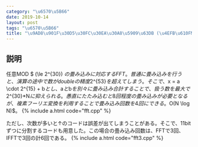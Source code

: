 ```yaml
---
category: "\u6570\u5B66"
date: 2019-10-14
layout: post
tags: "\u6570\u5B66"
title: "\u9AD8\u901F\u30D5\u30FC\u30EA\u30A8\u5909\u63DB (\u4EFB\u610FMOD)"
---
```


## 説明
任意MOD $ (\le 2^{30}) $の畳み込みに対応するFFT。
普通に畳み込みを行うと、演算の途中で数がdoubleの精度$2^{53}$を超えてしまう。そこで、$x = a \cdot 2^{15} + b$とし、$a$と$b$を別々に畳み込み合計することで、扱う数を最大で$2^{30}*N$に抑えられる。愚直にたたみ込むと8回程度の畳み込みが必要となるが、複素フーリエ変換を利用することで畳み込み回数を4回にできる。$O(N \log N)$。
{% include a.html code="fft.cpp" %}

ただし、次数が多いと↑のコードは誤差が出てしまうことがある。そこで、11bitずつに分割するコードも用意した。この場合の畳み込み回数は、FFTで$3$回、IFFTで$3$回の計$6$回である。
{% include a.html code="fft3.cpp" %}
